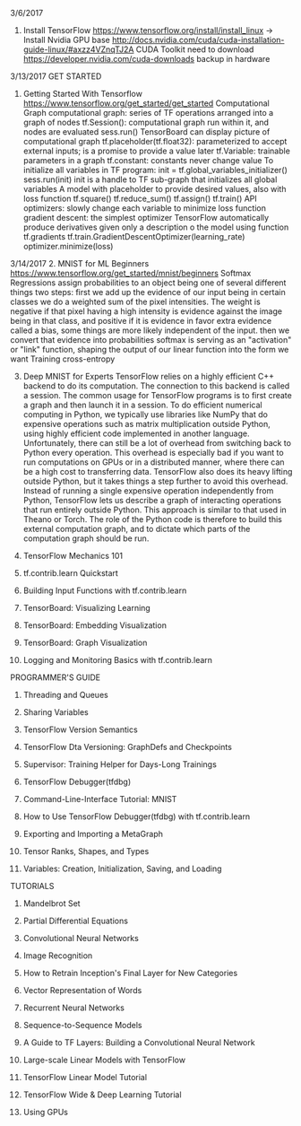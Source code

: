 3/6/2017
1. Install TensorFlow
https://www.tensorflow.org/install/install_linux
-> Install Nvidia GPU base
    http://docs.nvidia.com/cuda/cuda-installation-guide-linux/#axzz4VZnqTJ2A
    CUDA Toolkit
    need to download https://developer.nvidia.com/cuda-downloads
        backup in hardware

3/13/2017
GET STARTED
1. Getting Started With Tensorflow
https://www.tensorflow.org/get_started/get_started
Computational Graph
    computational graph: series of TF operations arranged into a graph of nodes
    tf.Session(): computational graph run within it, and nodes are evaluated
        sess.run()
    TensorBoard can display picture of computational graph
    tf.placeholder(tf.float32): parameterized to accept external inputs; is a promise to provide a value later
    tf.Variable: trainable parameters in a graph
    tf.constant: constants never change value
    To initialize all variables in TF program:
        init = tf.global_variables_initializer()
        sess.run(init)
        init is a handle to TF sub-graph that initializes all global variables
    A model with placeholder to provide desired values, also with loss function
    tf.square()
    tf.reduce_sum()
    tf.assign()
tf.train() API
    optimizers: slowly change each variable to minimize loss function
    gradient descent: the simplest optimizer
    TensorFlow automatically produce derivatives given only a description o the model using function tf.gradients
    tf.train.GradientDescentOptimizer(learning_rate)
    optimizer.minimize(loss)

3/14/2017
2. MNIST for ML Beginners
https://www.tensorflow.org/get_started/mnist/beginners
Softmax Regressions
    assign probabilities to an object being one of several different things
    two steps:
         first we add up the evidence of our input being in certain classes
         we do a weighted sum of the pixel intensities. The weight is negative if that pixel having a high intensity is evidence against the image being in that class, and positive if it is evidence in favor
         extra evidence called a bias, some things are more likely independent of the input.
         then we convert that evidence into probabilities
     softmax is serving as an "activation" or "link" function, shaping the output of our linear function into the form we want
 Training
    cross-entropy




3. Deep MNIST for Experts
    TensorFlow relies on a highly efficient C++ backend to do its computation. The connection to this backend is called a session. The common usage for TensorFlow programs is to first create a graph and then launch it in a session.
    To do efficient numerical computing in Python, we typically use libraries like NumPy that do expensive operations such as matrix multiplication outside Python, using highly efficient code implemented in another language. Unfortunately, there can still be a lot of overhead from switching back to Python every operation. This overhead is especially bad if you want to run computations on GPUs or in a distributed manner, where there can be a high cost to transferring data.
    TensorFlow also does its heavy lifting outside Python, but it takes things a step further to avoid this overhead. Instead of running a single expensive operation independently from Python, TensorFlow lets us describe a graph of interacting operations that run entirely outside Python. This approach is similar to that used in Theano or Torch.
    The role of the Python code is therefore to build this external computation graph, and to dictate which parts of the computation graph should be run.






4. TensorFlow Mechanics 101

5. tf.contrib.learn Quickstart

6. Building Input Functions with tf.contrib.learn

7. TensorBoard: Visualizing Learning

8. TensorBoard: Embedding Visualization

9. TensorBoard: Graph Visualization

10. Logging and Monitoring Basics with tf.contrib.learn



PROGRAMMER'S GUIDE
1. Threading and Queues

2. Sharing Variables

3. TensorFlow Version Semantics

4. TensorFlow Dta Versioning: GraphDefs and Checkpoints

5. Supervisor: Training Helper for Days-Long Trainings

6. TensorFlow Debugger(tfdbg)

7. Command-Line-Interface Tutorial: MNIST

8. How to Use TensorFlow Debugger(tfdbg) with tf.contrib.learn

9. Exporting and Importing a MetaGraph

10. Tensor Ranks, Shapes, and Types

11. Variables: Creation, Initialization, Saving, and Loading




TUTORIALS
1. Mandelbrot Set

2. Partial Differential Equations

3. Convolutional Neural Networks

4. Image Recognition

5. How to Retrain Inception's Final Layer for New Categories

6. Vector Representation of Words

7. Recurrent Neural Networks

8. Sequence-to-Sequence Models

9. A Guide to TF Layers: Building a Convolutional Neural Network

10. Large-scale Linear Models with TensorFlow

11. TensorFlow Linear Model Tutorial

12. TensorFlow Wide & Deep Learning Tutorial

13. Using GPUs




